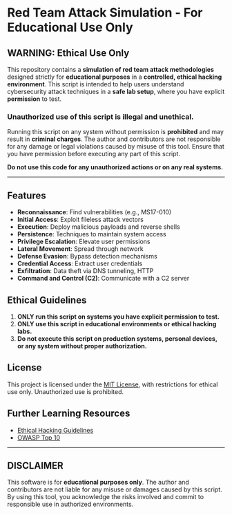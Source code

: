 # Red Team Attack Simulation - **For Educational Use Only**

## WARNING: **Ethical Use Only**

This repository contains a **simulation of red team attack methodologies** designed strictly for **educational purposes** in a **controlled, ethical hacking environment**. This script is intended to help users understand cybersecurity attack techniques in a **safe lab setup**, where you have explicit **permission** to test.

### **Unauthorized use of this script is illegal and unethical.**

Running this script on any system without permission is **prohibited** and may result in **criminal charges**. The author and contributors are not responsible for any damage or legal violations caused by misuse of this tool. Ensure that you have permission before executing any part of this script.

**Do not use this code for any unauthorized actions or on any real systems.**

---

## Features

- **Reconnaissance**: Find vulnerabilities (e.g., MS17-010)
- **Initial Access**: Exploit fileless attack vectors
- **Execution**: Deploy malicious payloads and reverse shells
- **Persistence**: Techniques to maintain system access
- **Privilege Escalation**: Elevate user permissions
- **Lateral Movement**: Spread through network
- **Defense Evasion**: Bypass detection mechanisms
- **Credential Access**: Extract user credentials
- **Exfiltration**: Data theft via DNS tunneling, HTTP
- **Command and Control (C2)**: Communicate with a C2 server

## Ethical Guidelines

1. **ONLY run this script on systems you have explicit permission to test.**
2. **ONLY use this script in educational environments or ethical hacking labs.**
3. **Do not execute this script on production systems, personal devices, or any system without proper authorization.**

## License

This project is licensed under the [MIT License](LICENSE), with restrictions for ethical use only. Unauthorized use is prohibited.

## Further Learning Resources

- [Ethical Hacking Guidelines](https://www.eccouncil.org/)
- [OWASP Top 10](https://owasp.org/www-project-top-ten/)

---

## DISCLAIMER

This software is for **educational purposes only**. The author and contributors are not liable for any misuse or damages caused by this script. By using this tool, you acknowledge the risks involved and commit to responsible use in authorized environments.


